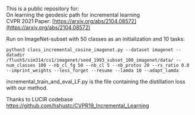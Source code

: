 
This is a public repository for:<br/>
On learning the geodesic path for incremental learning<br/>
CVPR 2021
Paper: [https://arxiv.org/abs/2104.08572](https://arxiv.org/abs/2104.08572)



Run on ImageNet-subset with 50 classes as an initialization and 10 tasks:
```
python3 class_incremental_cosine_imagenet.py --dataset imagenet --datadir /flush5/sim314/cs1/imagenet/seed_1993_subset_100_imagenet/data/ --num_classes 100 --nb_cl_fg 50 --nb_cl 5 --nb_protos 20 --rs_ratio 0.0 --imprint_weights --less_forget --resume --lamda 10 --adapt_lamda
```


incremental_train_and_eval_LF.py is the file containing the distillation loss with our method.



Thanks to LUCIR codebase https://github.com/hshustc/CVPR19_Incremental_Learning
